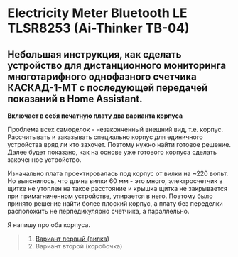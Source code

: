 # Electricity Meter Bluetooth LE TLSR8253 (Ai-Thinker TB-04)

## Небольшая инструкция, как сделать устройство для дистанционного мониторинга многотарифного однофазного счетчика КАСКАД-1-МТ с последующей передачей показаний в Home Assistant.

**Включает в себя печатную плату два варианта корпуса**

Проблема всех самоделок - незаконченный внешний вид, т.е. корпус. Рассчитывать и заказывать специально корпус для единичного устройства вряд ли кто захочет. Поэтому нужно найти готовое решение. Далее будет показано, как на основе уже готового корпуса сделать закоченное устройство.

Изначально плата проектировалась под корпус от вилки на ~220 вольт. Но выяснилось, что длина вилки 60 мм - это много, электросчетчик в щитке не утоплен на такое расстояние и крышка щитка не закрывается при примагниченном устройстве, упирается в него. Поэтому было принято решение найти более плоский корпус, а плату без переделки расположить не перпедикулярно счетчика, а параллельно.

Я напишу про оба корпуса.

> 1. [Вариант первый (вилка)](https://github.com/slacky1965/electricity_meter_ble/tree/main/doc/device/version_1#electricity-meter-bluetooth-le-tlsr8253-ai-thinker-tb-04)
> 2. Вариант второй (коробочка)